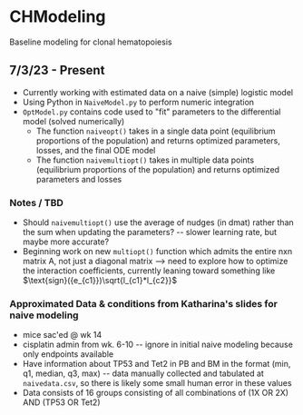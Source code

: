 # CHModeling
Baseline modeling for clonal hematopoiesis

## 7/3/23 - Present
- Currently working with estimated data on a naive (simple) logistic model
- Using Python in `NaiveModel.py` to perform numeric integration
- `OptModel.py` contains code used to "fit" parameters to the differential model (solved numerically)
    - The function `naiveopt()` takes in a single data point (equilibrium proportions of the population) and returns optimized parameters, losses, and the final ODE model
    - The function `naivemultiopt()` takes in multiple data points (equilibrium proportions of the population) and returns optimized parameters and losses

### Notes / TBD
- Should `naivemultiopt()` use the average of nudges (in dmat) rather than the sum when updating the parameters? -- slower learning rate, but maybe more accurate?
- Beginning work on new `multiopt()` function which admits the entire nxn matrix A, not just a diagonal matrix --> need to explore how to optimize the interaction coefficients, currently leaning toward something like $\text{sign}({e_{c1}})\sqrt{l_{c1}*l_{c2}}$

### Approximated Data & conditions from Katharina's slides for naive modeling
- mice sac'ed @ wk 14
- cisplatin admin from wk. 6-10 -- ignore in initial naive modeling because only endpoints available
- Have information about TP53 and Tet2 in PB and BM in the format (min, q1, median, q3, max) -- data manually collected and tabulated at `naivedata.csv`, so there is likely some small human error in these values 
- Data consists of 16 groups consisting of all combinations of (1X OR 2X) AND (TP53 OR Tet2)